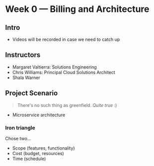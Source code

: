 # Week 0 — Billing and Architecture

## Intro 
- Videos will be recorded in case we need to catch up

## Instructors
- Margaret Valtierra: Solutions Engineering
- Chris Williams: Principal Cloud Solutions Architect
- Shala Warner

## Project Scenario
> There's no such thing as greenfield. _Quite true_ :) 

- Microservice architecture

### Iron triangle
Chose two...
- Scope (features, functionality)
- Cost (budget, resources)
- Time (schedule)

